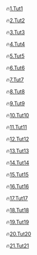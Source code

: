 🔥[1.Tut1](https://ghanendrabhardwaj19.github.io/Bootsrap/Tut1/index.html)

🔥[2.Tut2](https://ghanendrabhardwaj19.github.io/Bootsrap/Tut2/index.html)

🔥[3.Tut3](https://ghanendrabhardwaj19.github.io/Bootsrap/Tut3/index.html)

🔥[4.Tut4](https://ghanendrabhardwaj19.github.io/Bootsrap/Tut4/index.html)

🔥[5.Tut5](https://ghanendrabhardwaj19.github.io/Bootsrap/Tut5/index.html)

🔥[6.Tut6](https://ghanendrabhardwaj19.github.io/Bootsrap/Tut6/index.html)

🔥[7.Tut7](https://ghanendrabhardwaj19.github.io/Bootsrap/Tut7/index.html)

🔥[8.Tut8](https://ghanendrabhardwaj19.github.io/Bootsrap/Tut8/index.html)

🔥[9.Tut9](https://ghanendrabhardwaj19.github.io/Bootsrap/Tut9/index.html)

🔥[10.Tut10](https://ghanendrabhardwaj19.github.io/Bootsrap/Tut10/index.html)

🔥[11.Tut11](https://ghanendrabhardwaj19.github.io/Bootsrap/Tut11/index.html)

🔥[12.Tut12](https://ghanendrabhardwaj19.github.io/Bootsrap/Tut12/index.html)

🔥[13.Tut13](https://ghanendrabhardwaj19.github.io/Bootsrap/Tut13/index.html)


🔥[14.Tut14](https://ghanendrabhardwaj19.github.io/Bootsrap/Tut14/index.html)

🔥[15.Tut15](https://ghanendrabhardwaj19.github.io/Bootsrap/Tut15/index.html)


🔥[16.Tut16](https://ghanendrabhardwaj19.github.io/Bootsrap/Tut16/index.html)

🔥[17.Tut17](https://ghanendrabhardwaj19.github.io/Bootsrap/Tut17/index.html)


🔥[18.Tut18](https://ghanendrabhardwaj19.github.io/Bootsrap/Tut18/index.html)

🔥[19.Tut19](https://ghanendrabhardwaj19.github.io/Bootsrap/Tut19/index.html)

🔥[20.Tut20](https://ghanendrabhardwaj19.github.io/Bootsrap/Tut20/index.html)


🔥[21.Tut21](https://ghanendrabhardwaj19.github.io/Bootsrap/Tut21/index.html)

